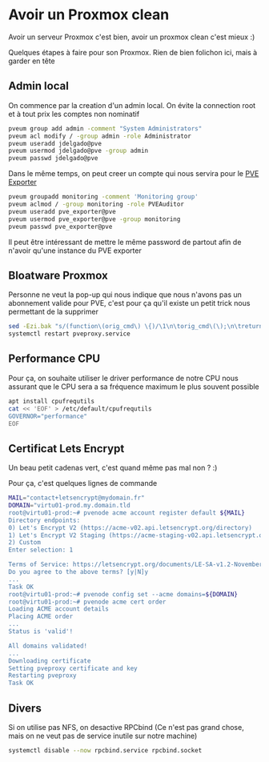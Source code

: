 # Avoir un Proxmox clean

Avoir un serveur Proxmox c'est bien, avoir un proxmox clean c'est mieux :)

Quelques étapes à faire pour son Proxmox. Rien de bien folichon ici, mais à garder en tête

## Admin local

On commence par la creation d'un admin local. On évite la connection root et à tout prix les comptes non nominatif

```bash
pveum group add admin -comment "System Administrators"
pveum acl modify / -group admin -role Administrator
pveum useradd jdelgado@pve
pveum usermod jdelgado@pve -group admin
pveum passwd jdelgado@pve
```

Dans le même temps, on peut creer un compte qui nous servira pour le [PVE Exporter](https://github.com/prometheus-pve/prometheus-pve-exporter)

```bash
pveum groupadd monitoring -comment 'Monitoring group'
pveum aclmod / -group monitoring -role PVEAuditor
pveum useradd pve_exporter@pve
pveum usermod pve_exporter@pve -group monitoring
pveum passwd pve_exporter@pve
```

Il peut être intéressant de mettre le même password de partout afin de n'avoir qu'une instance du PVE exporter

## Bloatware Proxmox

Personne ne veut la pop-up qui nous indique que nous n'avons pas un abonnement valide pour PVE, c'est pour ça qu'il existe un petit trick nous permettant de la supprimer

```bash
sed -Ezi.bak "s/(function\(orig_cmd\) \{)/\1\n\torig_cmd\(\);\n\treturn;/g" /usr/share/javascript/proxmox-widget-toolkit/proxmoxlib.js
systemctl restart pveproxy.service
```

## Performance CPU

Pour ça, on souhaite utiliser le driver performance de notre CPU nous assurant que le CPU sera a sa fréquence maximum le plus souvent possible

```bash
apt install cpufrequtils
cat << 'EOF' > /etc/default/cpufrequtils
GOVERNOR="performance"
EOF
```

## Certificat Lets Encrypt

Un beau petit cadenas vert, c'est quand même pas mal non ? :)

Pour ça, c'est quelques lignes de commande

```bash
MAIL="contact+letsencrypt@mydomain.fr"
DOMAIN="virtu01-prod.my.domain.tld
root@virtu01-prod:~# pvenode acme account register default ${MAIL}
Directory endpoints:
0) Let's Encrypt V2 (https://acme-v02.api.letsencrypt.org/directory)
1) Let's Encrypt V2 Staging (https://acme-staging-v02.api.letsencrypt.org/directory)
2) Custom
Enter selection: 1

Terms of Service: https://letsencrypt.org/documents/LE-SA-v1.2-November-15-2017.pdf
Do you agree to the above terms? [y|N]y
...
Task OK
root@virtu01-prod:~# pvenode config set --acme domains=${DOMAIN}
root@virtu01-prod:~# pvenode acme cert order
Loading ACME account details
Placing ACME order
...
Status is 'valid'!

All domains validated!
...
Downloading certificate
Setting pveproxy certificate and key
Restarting pveproxy
Task OK
```

## Divers

Si on utilise pas NFS, on desactive RPCbind  (Ce n'est pas grand chose, mais on ne veut pas de service inutile sur notre machine)

```bash
systemctl disable --now rpcbind.service rpcbind.socket
```
